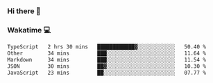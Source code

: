 ### Hi there 👋

<!--
**kikyou14/kikyou14** is a ✨ _special_ ✨ repository because its `README.md` (this file) appears on your GitHub profile.

Here are some ideas to get you started:

- 🔭 I’m currently working on ...
- 🌱 I’m currently learning ...
- 👯 I’m looking to collaborate on ...
- 🤔 I’m looking for help with ...
- 💬 Ask me about ...
- 📫 How to reach me: ...
- 😄 Pronouns: ...
- ⚡ Fun fact: ...
-->

### Wakatime 💻

<!--START_SECTION:waka-->

```txt
TypeScript   2 hrs 30 mins   ████████████▓░░░░░░░░░░░░   50.40 %
Other        34 mins         ███░░░░░░░░░░░░░░░░░░░░░░   11.64 %
Markdown     34 mins         ███░░░░░░░░░░░░░░░░░░░░░░   11.54 %
JSON         30 mins         ██▓░░░░░░░░░░░░░░░░░░░░░░   10.30 %
JavaScript   23 mins         ██░░░░░░░░░░░░░░░░░░░░░░░   07.77 %
```

<!--END_SECTION:waka-->
